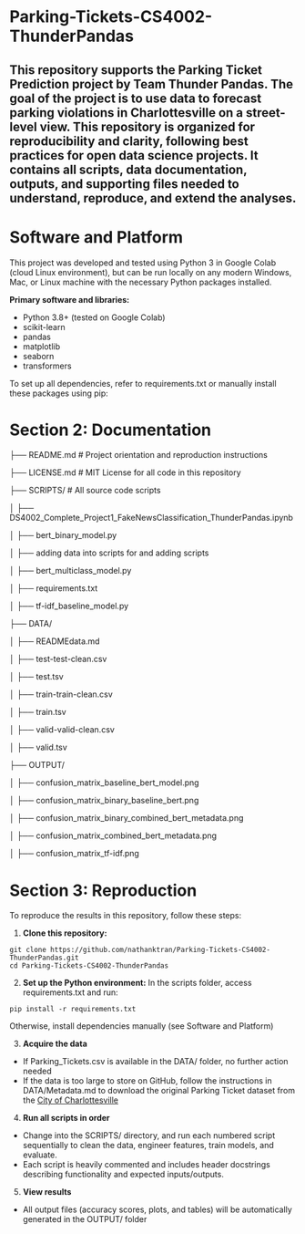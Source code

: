 # Parking-Tickets-CS4002-ThunderPandas
## This repository supports the Parking Ticket Prediction project by Team Thunder Pandas. The goal of the project is to use data to forecast parking violations in Charlottesville on a street-level view. This repository is organized for reproducibility and clarity, following best practices for open data science projects. It contains all scripts, data documentation, outputs, and supporting files needed to understand, reproduce, and extend the analyses.

# Software and Platform
This project was developed and tested using Python 3 in Google Colab (cloud Linux environment), but can be run locally on any modern Windows, Mac, or Linux machine with the necessary Python packages installed.

**Primary software and libraries:**

- Python 3.8+ (tested on Google Colab)
- scikit-learn
- pandas
- matplotlib
- seaborn
- transformers 

To set up all dependencies, refer to requirements.txt or manually install these packages using pip:

# Section 2: Documentation

├── README.md # Project orientation and reproduction instructions


├── LICENSE.md # MIT License for all code in this repository


├── SCRIPTS/ # All source code scripts

│ ├──   DS4002_Complete_Project1_FakeNewsClassification_ThunderPandas.ipynb

│ ├──   bert_binary_model.py

│ ├──   adding data into scripts for and adding scripts

│ ├──   bert_multiclass_model.py

│ ├──   requirements.txt

│ ├──   tf-idf_baseline_model.py


├── DATA/


│ ├──     READMEdata.md

│ ├──     test-test-clean.csv

│ ├──     test.tsv

│ ├──     train-train-clean.csv

│ ├──     train.tsv

│ ├──     valid-valid-clean.csv

│ ├──     valid.tsv



├── OUTPUT/

│ ├──     confusion_matrix_baseline_bert_model.png

│ ├──     confusion_matrix_binary_baseline_bert.png

│ ├──     confusion_matrix_binary_combined_bert_metadata.png

│ ├──     confusion_matrix_combined_bert_metadata.png

│ ├──     confusion_matrix_tf-idf.png

# Section 3: Reproduction
To reproduce the results in this repository, follow these steps:
1. **Clone this repository:**

```
git clone https://github.com/nathanktran/Parking-Tickets-CS4002-ThunderPandas.git
cd Parking-Tickets-CS4002-ThunderPandas
```

2. **Set up the Python environment:**
In the scripts folder, access requirements.txt and run:
```
pip install -r requirements.txt
```
Otherwise, install dependencies manually (see Software and Platform)

3. **Acquire the data**
- If Parking_Tickets.csv is available in the DATA/ folder, no further action needed
- If the data is too large to store on GitHub, follow the instructions in DATA/Metadata.md to download the original Parking Ticket dataset from the [City of Charlottesville](https://opendata.charlottesville.org/search?q=parking%20tickets)

4. **Run all scripts in order**
- Change into the SCRIPTS/ directory, and run each numbered script sequentially to clean the data, engineer features, train models, and evaluate.
- Each script is heavily commented and includes header docstrings describing functionality and expected inputs/outputs.

5. **View results**
- All output files (accuracy scores, plots, and tables) will be automatically generated in the OUTPUT/ folder


